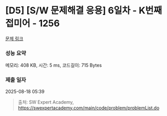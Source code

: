 # [D5] [S/W 문제해결 응용] 6일차 - K번째 접미어 - 1256 

[문제 링크](https://swexpertacademy.com/main/code/problem/problemDetail.do?contestProbId=AV18GHd6IskCFAZN) 

### 성능 요약

메모리: 408 KB, 시간: 5 ms, 코드길이: 715 Bytes

### 제출 일자

2025-08-18 05:39



> 출처: SW Expert Academy, https://swexpertacademy.com/main/code/problem/problemList.do